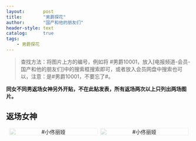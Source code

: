 ```yaml
---
layout:       post
title:        "男爵探花"
author:       "国产和他的朋友们"
header-style: text
catalog:      true
tags:
    - 男爵探花
---
```


> 查找方法：将图片上方的编号，例如将 #男爵10001，放入[电报频道-会员-国产和他的朋友们]中的搜索框搜索即可，或者放入会员网盘中搜索也可以，注意：是#男爵10001，不要忘了#。

**同女不同男返场女神另外开贴，不在此贴发表，所有返场两次以上只列出两场图片。**

## 返场女神

<div style="display: flex; justify-content: center;">
    <div style="position: relative; width: 48%; margin-right: 1%;">
        <img src="https://tanhuawanrenmigroup.top/nanjuetanhua/nanjuetanhua20001.jpg" style="width: 100%;"/>
        <div style="position: absolute; top: 0; left: 0; width: 100%; text-align: center; background-color: rgba(255, 255, 255, 0.7); font-size: 14px;">
            #小佟丽娅
        </div>
    </div>
    <div style="position: relative; width: 48%;">
        <img src="https://tanhuawanrenmigroup.top/nanjuetanhua/nanjuetanhua20002.jpg" style="width: 100%;"/>
        <div style="position: absolute; top: 0; left: 0; width: 100%; text-align: center; background-color: rgba(255, 255, 255, 0.7); font-size: 14px;">
            #小佟丽娅
        </div>
    </div>
</div>








